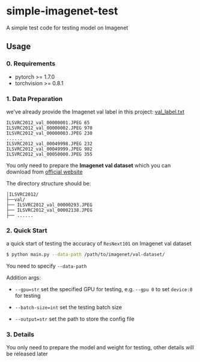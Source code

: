 # simple-imagenet-test
A simple test code for testing model on Imagenet

## Usage
### 0. Requirements
- pytorch >= 1.7.0
- torchvision >= 0.8.1

### 1. Data Preparation
we've already provide the Imagenet val label in this project: [val_label.txt](https://github.com/rentainhe/simple-imagenet-test/blob/master/val_label.txt)
```
ILSVRC2012_val_00000001.JPEG 65
ILSVRC2012_val_00000002.JPEG 970
ILSVRC2012_val_00000003.JPEG 230
......
ILSVRC2012_val_00049998.JPEG 232
ILSVRC2012_val_00049999.JPEG 982
ILSVRC2012_val_00050000.JPEG 355
```
You only need to prepare the __Imagenet val dataset__ which you can download from [official website](https://www.image-net.org/)

The directory structure should be:
```
│ILSVRC2012/
├──val/
├── ILSVRC2012_val_00000293.JPEG
├── ILSVRC2012_val_00002138.JPEG
├── ......
```

### 2. Quick Start
a quick start of testing the accuracy of `ResNext101` on Imagenet val dataset
```bash
$ python main.py --data-path /path/to/imagenet/val-dataset/
```
You need to specify `--data-path`

Addition args:
- `--gpu=str` set the specified GPU for testing, e.g. `--gpu 0` to set `device:0` for testing

- `--batch-size=int` set the testing batch size

- `--output=str` set the path to store the config file

### 3. Details
You only need to prepare the model and weight for testing, other details will be released later
